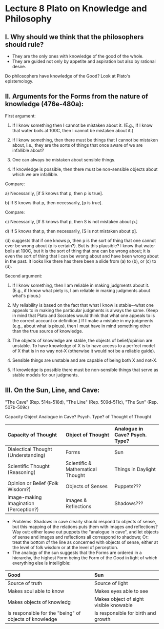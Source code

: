 # Lecture 8 Plato on Knowledge and Philosophy 

## I. Why should we think that the philosophers should rule? 

- They are the only ones with knowledge of the good of the whole.
- They are guided not only by appetite and aspiration but also by rational desire. 

Do philosophers have knowledge of the Good? Look at Plato's epistemology. 

## II. 	Arguments for the Forms from the nature of knowledge (476e-480a): 

First argument: 

1) If I know something then I cannot be mistaken about it. (E.g., If I know that water boils at 100C, then I cannot be mistaken about it.) 

2) If I know something, then there must be things that I cannot be mistaken about, i.e., they are the sorts of things that once aware of we are infallible about? 

3) One can always be mistaken about sensible things. 

4) If knowledge is possible, then there must be non-sensible objects about which we are infallible. 

Compare: 

a) Necessarily, [if S knows that p, then p is true]. 

b) If S knows that p, then necessarily, [p is true]. 

Compare: 

c) Necessarily, [If S knows that p, then S is not mistaken about p.] 

d) If S knows that p, then necessarily, [S is not mistaken about p]. 

(d) suggests that if one knows p, then p is the sort of thing that one cannot ever be wrong about (p is certain?). But is this plausible? I know that water boils at 100C, but it is the sort of thing that one can be wrong about; it is even the sort of thing that I can be wrong about and have been wrong about in the past. It looks like there has there been a slide from (a) to (b), or (c) to (d). 

Second argument: 

1) If I know something, then I am reliable in making judgments about it. (E.g., if I know what piety is, I am reliable in making judgments about what's pious.) 

2) My reliability is based on the fact that what I know is stable--what one appeals to in making the particular judgments is always the same. (Keep in mind that Plato and Socrates would think that what one appeals to is the correct account or definition.)  If I make a mistake in my judgments (e.g., about what is pious), then I must have in mind something other than the true source of knowledge. 

3) The objects of knowledge are stable, the objects of belief/opinion are unstable.  To have knowledge of X is to have access to a perfect model of X that is in no way not-X (otherwise it would not be a reliable guide). 



4) Sensible things are unstable and are capable of being both X and not-X. 

5) If knowledge is possible there must be non-sensible things that serve as stable models for our judgments. 

## III. On the Sun, Line, and Cave: 

"The Cave" (Rep. 514a-518d), "The Line" (Rep. 509d-511c), "The Sun" (Rep. 507b-509c) 

Capacity Object Analogue in Cave? Psych. Type? of Thought of Thought 

|Capacity of Thought | Object of Thought | Analogue in Cave? Psych. Type?  |
|:--------------------|:-----------------|:------------------------------------|
|Dialectical Thought (Understanding) | Forms | Sun  | Wisdom-lovers |
|Scientific Thought (Reasoning)  |Scientific & Mathematical Thought |  Things in Daylight |Honor-lovers
|Opinion or Belief (Folk Wisdom?) |Objects of Senses  | Puppets??? | Money-lovers (nec. desires)|
|Image-making Imagination (Perception?)| Images & Reflections| Shadows??? | Money-lovers (lux. desires) |

- Problems: Shadows in cave clearly should respond to objects of sense, but this mapping of the relations puts them with images and reflections? Way out: either leave out puppets the "analogue in cave", and let objects of sense and images and reflections all correspond to shadows; Or: treat the bottom of the line as concerned with objects of sense, either at the level of folk wisdom or at the level of perception. 
- The analogy of the sun suggests that the Forms are ordered in a hierarchy, the highest Form being the Form of the Good in light of which everything else is intelligible: 


|Good                       | Sun                          |
|:--------------------------|:------------------------------|
|Source of truth            | Source of light              |
|Makes soul able to know     |  Makes eyes able to see     |
|Makes objects of knowledg   |  Makes object of sight visible knowable |
| Is responsible for the "being" of objects of knowledge |  Is responsible for birth and growth |
